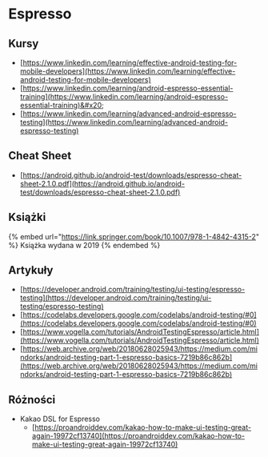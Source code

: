 # Espresso

## Kursy

* [https://www.linkedin.com/learning/effective-android-testing-for-mobile-developers](https://www.linkedin.com/learning/effective-android-testing-for-mobile-developers)
* [https://www.linkedin.com/learning/android-espresso-essential-training](https://www.linkedin.com/learning/android-espresso-essential-training)&#x20;
* [https://www.linkedin.com/learning/advanced-android-espresso-testing](https://www.linkedin.com/learning/advanced-android-espresso-testing)

## Cheat Sheet

* [https://android.github.io/android-test/downloads/espresso-cheat-sheet-2.1.0.pdf](https://android.github.io/android-test/downloads/espresso-cheat-sheet-2.1.0.pdf)

## Książki

{% embed url="https://link.springer.com/book/10.1007/978-1-4842-4315-2" %}
Książka wydana w 2019
{% endembed %}

## Artykuły

* [https://developer.android.com/training/testing/ui-testing/espresso-testing](https://developer.android.com/training/testing/ui-testing/espresso-testing)
* [https://codelabs.developers.google.com/codelabs/android-testing/#0](https://codelabs.developers.google.com/codelabs/android-testing/#0)
* [https://www.vogella.com/tutorials/AndroidTestingEspresso/article.html](https://www.vogella.com/tutorials/AndroidTestingEspresso/article.html)
* [https://web.archive.org/web/20180628025943/https://medium.com/mindorks/android-testing-part-1-espresso-basics-7219b86c862b](https://web.archive.org/web/20180628025943/https://medium.com/mindorks/android-testing-part-1-espresso-basics-7219b86c862b)

## Różności

* Kakao DSL for Espresso
  * [https://proandroiddev.com/kakao-how-to-make-ui-testing-great-again-19972cf13740](https://proandroiddev.com/kakao-how-to-make-ui-testing-great-again-19972cf13740)

